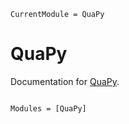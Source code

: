 ```@meta
CurrentModule = QuaPy
```

# QuaPy

Documentation for [QuaPy](https://github.com/mirkobunse/QuaPy.jl).

```@index
```

```@autodocs
Modules = [QuaPy]
```
